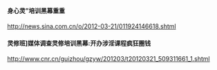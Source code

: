 #### 身心灵”培训黑幕重重
http://news.sina.com.cn/o/2012-03-21/011924146618.shtml
#### 灵修班]媒体调查灵修培训黑幕:开办涉淫课程疯狂圈钱
http://www.cnr.cn/guizhou/gzyw/201203/t20120321_509311661_1.shtml
